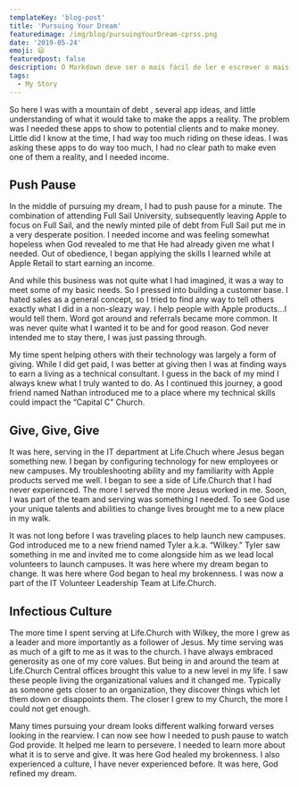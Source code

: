 ```yaml
---
templateKey: 'blog-post'
title: 'Pursuing Your Dream'
featuredimage: /img/blog/pursuingYourDream-cprss.png
date: '2019-05-24'
emoji: 😃
featuredpost: false
description: O Markdown deve ser o mais fácil de ler e escrever o mais possível.
tags:
  - My Story
---
```


So here I was with a mountain of debt , several app ideas, and little understanding of what it would take to make the apps a reality. The problem was I needed these apps to show to potential clients and to make money. Little did I know at the time, I had way too much riding on these ideas. I was asking these apps to do way too much, I had no clear path to make even one of them a reality, and I needed income.

## Push Pause

In the middle of pursuing my dream, I had to push pause for a minute. The combination of attending Full Sail University, subsequently leaving Apple to focus on Full Sail, and the newly minted pile of debt from Full Sail put me in a very desperate position. I needed income and was feeling somewhat hopeless when God revealed to me that He had already given me what I needed. Out of obedience, I began applying the skills I learned while at Apple Retail to start earning an income.

And while this business was not quite what I had imagined, it was a way to meet some of my basic needs. So I pressed into building a customer base. I hated sales as a general concept, so I tried to find any way to tell others exactly what I did in a non-sleazy way. I help people with Apple products…I would tell them. Word got around and referrals became more common. It was never quite what I wanted it to be and for good reason. God never intended me to stay there, I was just passing through.

My time spent helping others with their technology was largely a form of giving. While I did get paid, I was better at giving then I was at finding ways to earn a living as a technical consultant. I guess in the back of my mind I always knew what I truly wanted to do. As I continued this journey, a good friend named Nathan introduced me to a place where my technical skills could impact the “Capital C” Church.

## Give, Give, Give

It was here, serving in the IT department at Life.Chuch where Jesus began something new. I began by configuring technology for new employees or new campuses. My troubleshooting ability and my familiarity with Apple products served me well. I began to see a side of Life.Church that I had never experienced. The more I served the more Jesus worked in me. Soon, I was part of the team and serving was something I needed. To see God use your unique talents and abilities to change lives brought me to a new place in my walk.

It was not long before I was traveling places to help launch new campuses. God introduced me to a new friend named Tyler a.k.a. “Wilkey.” Tyler saw something in me and invited me to come alongside him as we lead local volunteers to launch campuses. It was here where my dream began to change. It was here where God began to heal my brokenness. I was now a part of the IT Volunteer Leadership Team at Life.Church.

## Infectious Culture

The more time I spent serving at Life.Church with Wilkey, the more I grew as a leader and more importantly as a follower of Jesus. My time serving was as much of a gift to me as it was to the church. I have always embraced generosity as one of my core values. But being in and around the team at Life.Church Central offices brought this value to a new level in my life. I saw these people living the organizational values and it changed me. Typically as someone gets closer to an organization, they discover things which let them down or disappoints them. The closer I grew to my Church, the more I could not get enough.

Many times pursuing your dream looks different walking forward verses looking in the rearview. I can now see how I needed to push pause to watch God provide. It helped me learn to persevere. I needed to learn more about what it is to serve and give. It was here God healed my brokenness. I also experienced a culture, I have never experienced before. It was here, God refined my dream.
